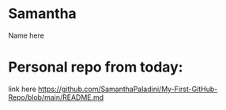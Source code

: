 # Samantha
Name here

# Personal repo from today: 
<a>link here https://github.com/SamanthaPaladini/My-First-GitHub-Repo/blob/main/README.md</a>

